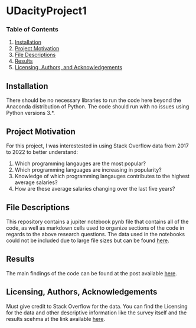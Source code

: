 # UDacityProject1

### Table of Contents

1. [Installation](#installation)
2. [Project Motivation](#motivation)
3. [File Descriptions](#files)
4. [Results](#results)
5. [Licensing, Authors, and Acknowledgements](#licensing)

## Installation <a name="installation"></a>

There should be no necessary libraries to run the code here beyond the Anaconda distribution of Python.  The code should run with no issues using Python versions 3.*.

## Project Motivation<a name="motivation"></a>

For this project, I was interestested in using Stack Overflow data from 2017 to 2022 to better understand:

1. Which programming langauges are the most popular?
2. Which programming languages are increasing in popularity?
3. Knowledge of which programming langauges contributes to the highest average salaries? 
4. How are these average salaries changing over the last five years?


## File Descriptions <a name="files"></a>

This repository contains a jupiter notebook pynb file that contains all of the code, as well as markdown cells used to organize sections of the code in regards to the above research questions. The data used in the notebooks could not be included due to large file sizes but can be found [here](https://insights.stackoverflow.com/survey).

## Results<a name="results"></a>

The main findings of the code can be found at the post available [here](https://medium.com/@josh_2774/how-do-you-become-a-developer-5ef1c1c68711).

## Licensing, Authors, Acknowledgements<a name="licensing"></a>

Must give credit to Stack Overflow for the data.  You can find the Licensing for the data and other descriptive information like the survey itself and the results scehma at the link available [here](https://insights.stackoverflow.com/survey).

